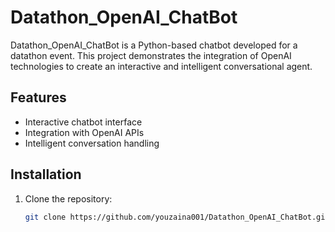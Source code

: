 # Datathon_OpenAI_ChatBot

Datathon_OpenAI_ChatBot is a Python-based chatbot developed for a datathon event. This project demonstrates the integration of OpenAI technologies to create an interactive and intelligent conversational agent.

## Features

- Interactive chatbot interface
- Integration with OpenAI APIs
- Intelligent conversation handling

## Installation

1. Clone the repository:
   ```bash
   git clone https://github.com/youzaina001/Datathon_OpenAI_ChatBot.git
